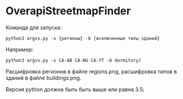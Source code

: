 # OverapiStreetmapFinder

Команда для запуска:

```
python3 argvs.py -s {регионы} -b {исключенные типы зданий}       
```

Например:
```
python3 argvs.py -s CA-AB CA-NU CA-YT -b dormitory)
```

Расшифровка регионов в файле regions.png, расшифровка типов в зданий в файле buildings.png.

Версия python должна быть быть выше или равна 3.5;
